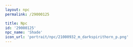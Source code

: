 ```yaml
---
layout: npc
permalink: /29000125

title: Npc
id: '29000125'
npc_name: 'Shade'
icon_url: 'portrait/npc/21000932_m_darkspirithorn_p.png'
---
```


